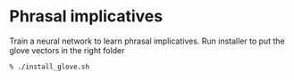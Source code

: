 # Phrasal implicatives #
Train a neural network to learn phrasal implicatives.
Run installer to put the glove vectors in the right folder

```bash
% ./install_glove.sh
```
